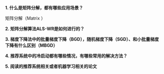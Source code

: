 **1. 什么是矩阵分解，都有哪些应用场景？**

矩阵分解（Matrix ）

**2. 矩阵分解算法ALS-WR是如何进行的？**

**3. 梯度下降法中的批量梯度下降（BGD），随机梯度下降（SGD）、和小批量梯度下降有什么区别（MBGD）**

**4. 推荐系统中的冷启动都有哪些情况，有哪些常用的解决方法？**

**5. 阅读的推荐系统相关或者机器学习相关的论文**

